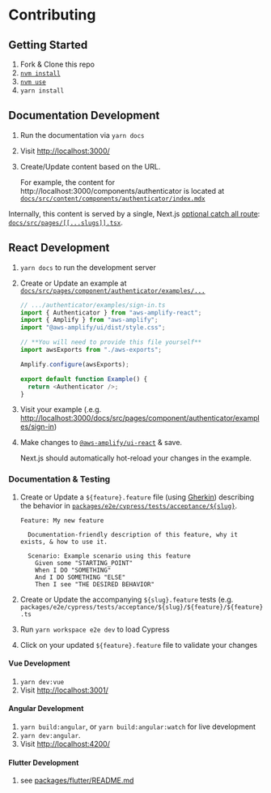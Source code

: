 # Contributing

## Getting Started

1. Fork & Clone this repo
1. [`nvm install`](https://github.com/nvm-sh/nvm)
1. [`nvm use`](https://github.com/nvm-sh/nvm)
1. `yarn install`

## Documentation Development

1. Run the documentation via `yarn docs`
1. Visit <http://localhost:3000/>
1. Create/Update content based on the URL.

   For example, the content for
   http://localhost:3000/components/authenticator is located at [`docs/src/content/components/authenticator/index.mdx`](docs/src/content/components/authenticator/index.mdx)

Internally, this content is served by a single, Next.js [optional catch all route](https://nextjs.org/docs/routing/dynamic-routes#optional-catch-all-routes):
[`docs/src/pages/[[...slugs]].tsx`](docs/src/pages/[[...slugs]].tsx).

## React Development

1. `yarn docs` to run the development server
1. Create or Update an example at [`docs/src/pages/component/authenticator/examples/...`](docs/src/pages/component/authenticator/examples)

   ```js
   // .../authenticator/examples/sign-in.ts
   import { Authenticator } from "aws-amplify-react";
   import { Amplify } from "aws-amplify";
   import "@aws-amplify/ui/dist/style.css";

   // **You will need to provide this file yourself**
   import awsExports from "./aws-exports";

   Amplify.configure(awsExports);

   export default function Example() {
     return <Authenticator />;
   }
   ```

1. Visit your example (.e.g. <http://localhost:3000/docs/src/pages/component/authenticator/examples/sign-in>)
1. Make changes to [`@aws-amplify/ui-react`](packages/react) & save.

   Next.js should automatically hot-reload your changes in the example.

### Documentation & Testing

1. Create or Update a `${feature}.feature` file (using [Gherkin](https://cucumber.io/docs/gherkin/reference/)) describing the behavior in [`packages/e2e/cypress/tests/acceptance/${slug}`](packages/e2e/cypress/tests/acceptance).

   ```gherkin
   Feature: My new feature

     Documentation-friendly description of this feature, why it exists, & how to use it.

     Scenario: Example scenario using this feature
       Given some "STARTING_POINT"
       When I DO "SOMETHING"
       And I DO SOMETHING "ELSE"
       Then I see "THE DESIRED BEHAVIOR"
   ```

1. Create or Update the accompanying `${slug}.feature` tests (e.g. `packages/e2e/cypress/tests/acceptance/${slug}/${feature}/${feature}.ts`
1. Run `yarn workspace e2e dev` to load Cypress
1. Click on your updated `${feature}.feature` file to validate your changes

#### Vue Development

1. `yarn dev:vue`
1. Visit <http://localhost:3001/>

#### Angular Development

1. `yarn build:angular`, or `yarn build:angular:watch` for live development
1. `yarn dev:angular`.
1. Visit <http://localhost:4200/>

#### Flutter Development

1. see [packages/flutter/README.md](packages/flutter/README.md)

